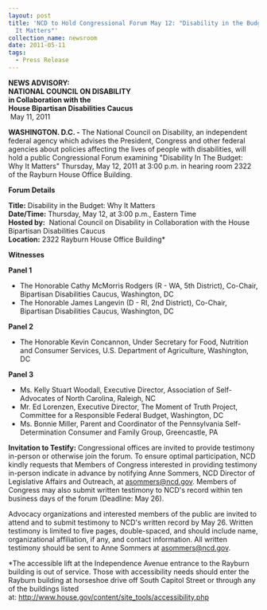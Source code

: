 ```yaml
---
layout: post
title: 'NCD to Hold Congressional Forum May 12: "Disability in the Budget: Why
  It Matters"'
collection_name: newsroom
date: 2011-05-11
tags:
  - Press Release
---
```


**NEWS ADVISORY:**\
**NATIONAL COUNCIL ON DISABILITY**\
**in Collaboration with the\
House Bipartisan Disabilities Caucus**\
 May 11, 2011

**WASHINGTON. D.C. -** The National Council on Disability, an independent federal agency which advises the President, Congress and other federal agencies about policies affecting the lives of people with disabilities, will hold a public Congressional Forum examining "Disability In The Budget: Why It Matters" Thursday, May 12, 2011 at 3:00 p.m. in hearing room 2322 of the Rayburn House Office Building.

**Forum Details**

**Title:** Disability in the Budget: Why It Matters  \
**Date/Time:** Thursday, May 12, at 3:00 p.m., Eastern Time\
**Hosted by:**  National Council on Disability in Collaboration with the House Bipartisan Disabilities Caucus\
**Location:** 2322 Rayburn House Office Building\*

**Witnesses**

**Panel 1**

- The Honorable Cathy McMorris Rodgers (R - WA, 5th District), Co-Chair, Bipartisan Disabilities Caucus, Washington, DC
- The Honorable James Langevin (D - RI, 2nd District), Co-Chair, Bipartisan Disabilities Caucus, Washington, DC

**Panel 2**

- The Honorable Kevin Concannon, Under Secretary for Food, Nutrition and Consumer Services, U.S. Department of Agriculture, Washington, DC

**Panel 3**

- Ms. Kelly Stuart Woodall, Executive Director, Association of Self-Advocates of North Carolina, Raleigh, NC
- Mr. Ed Lorenzen, Executive Director, The Moment of Truth Project, Committee for a Responsible Federal Budget, Washington, DC
- Ms. Bonnie Miller, Parent and Coordinator of the Pennsylvania Self-Determination Consumer and Family Group, Greencastle, PA

**Invitation to Testify:** Congressional offices are invited to provide testimony in-person or otherwise join the forum. To ensure optimal participation, NCD kindly requests that Members of Congress interested in providing testimony in-person indicate in advance by notifying Anne Sommers, NCD Director of Legislative Affairs and Outreach, at [asommers@ncd.gov](mailto:asommers@ncd.gov). Members of Congress may also submit written testimony to NCD's record within ten business days of the forum (Deadline: May 26).

Advocacy organizations and interested members of the public are invited to attend and to submit testimony to NCD's written record by May 26. Written testimony is limited to five pages, double-spaced, and should include name, organizational affiliation, if any, and contact information. All written testimony should be sent to Anne Sommers at [asommers@ncd.gov](mailto:asommers@ncd.gov).

\*The accessible lift at the Independence Avenue entrance to the Rayburn building is out of service. Those with accessibility needs should enter the Rayburn building at horseshoe drive off South Capitol Street or through any of the buildings listed at: <http://www.house.gov/content/site_tools/accessibility.php>
